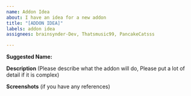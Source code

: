 ```yaml
---
name: Addon Idea
about: I have an idea for a new addon
title: "[ADDON IDEA]"
labels: addon idea
assignees: brainsynder-Dev, Thatsmusic99, PancakeCatsss

---
```


**Suggested Name:**

**Description** (Please describe what the addon will do, Please put a lot of detail if it is complex)

**Screenshots** (if you have any references)
